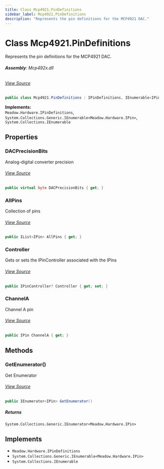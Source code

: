 ```yaml
---
title: Class Mcp4921.PinDefinitions
sidebar_label: Mcp4921.PinDefinitions
description: "Represents the pin definitions for the MCP4921 DAC."
---
```

# Class Mcp4921.PinDefinitions
Represents the pin definitions for the MCP4921 DAC.

###### **Assembly**: Mcp492x.dll
###### [View Source](https://github.com/WildernessLabs/Meadow.Foundation.git/blob/develop/Source/Meadow.Foundation.Peripherals/ICs.DAC.Mcp492x/Driver/Drivers/Mcp4921.cs#L32)
```csharp title="Declaration"
public class Mcp4921.PinDefinitions : IPinDefinitions, IEnumerable<IPin>, IEnumerable
```
**Implements:**  
`Meadow.Hardware.IPinDefinitions`, `System.Collections.Generic.IEnumerable<Meadow.Hardware.IPin>`, `System.Collections.IEnumerable`

## Properties
### DACPrecisionBits
Analog-digital converter precision
###### [View Source](https://github.com/WildernessLabs/Meadow.Foundation.git/blob/develop/Source/Meadow.Foundation.Peripherals/ICs.DAC.Mcp492x/Driver/Drivers/Mcp4921.cs#L37)
```csharp title="Declaration"
public virtual byte DACPrecisionBits { get; }
```
### AllPins
Collection of pins
###### [View Source](https://github.com/WildernessLabs/Meadow.Foundation.git/blob/develop/Source/Meadow.Foundation.Peripherals/ICs.DAC.Mcp492x/Driver/Drivers/Mcp4921.cs#L42)
```csharp title="Declaration"
public IList<IPin> AllPins { get; }
```
### Controller
Gets or sets the IPinController associated with the IPins
###### [View Source](https://github.com/WildernessLabs/Meadow.Foundation.git/blob/develop/Source/Meadow.Foundation.Peripherals/ICs.DAC.Mcp492x/Driver/Drivers/Mcp4921.cs#L45)
```csharp title="Declaration"
public IPinController? Controller { get; set; }
```
### ChannelA
Channel A pin
###### [View Source](https://github.com/WildernessLabs/Meadow.Foundation.git/blob/develop/Source/Meadow.Foundation.Peripherals/ICs.DAC.Mcp492x/Driver/Drivers/Mcp4921.cs#L58)
```csharp title="Declaration"
public IPin ChannelA { get; }
```
## Methods
### GetEnumerator()
Get Enumerator
###### [View Source](https://github.com/WildernessLabs/Meadow.Foundation.git/blob/develop/Source/Meadow.Foundation.Peripherals/ICs.DAC.Mcp492x/Driver/Drivers/Mcp4921.cs#L70)
```csharp title="Declaration"
public IEnumerator<IPin> GetEnumerator()
```

##### Returns

`System.Collections.Generic.IEnumerator<Meadow.Hardware.IPin>`

## Implements

* `Meadow.Hardware.IPinDefinitions`
* `System.Collections.Generic.IEnumerable<Meadow.Hardware.IPin>`
* `System.Collections.IEnumerable`
